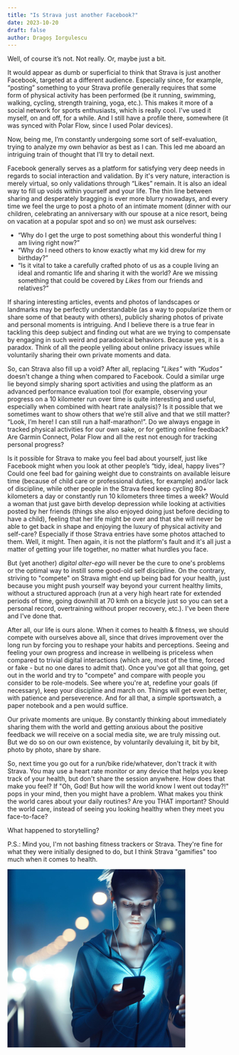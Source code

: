```yaml
---
title: "Is Strava just another Facebook?"
date: 2023-10-20
draft: false
author: Dragoș Iorgulescu
---
```

Well, of course it’s not. Not really. Or, maybe just a bit.

It would appear as dumb or superficial to think that Strava is just another Facebook, targeted at a different audience. Especially since, for example, “posting” something to your Strava profile generally requires that some form of physical activity has been performed (be it running, swimming, walking, cycling, strength training, yoga, etc.). This makes it more of a social network for sports enthusiasts, which is really cool. I've used it myself, on and off, for a while. And I still have a profile there, somewhere (it was synced with Polar Flow, since I used Polar devices).

Now, being me, I’m constantly undergoing some sort of self-evaluation, trying to analyze my own behavior as best as I can. This led me aboard an intriguing train of thought that I’ll try to detail next.

Facebook generally serves as a platform for satisfying very deep needs in regards to social interaction and validation. By it's very nature, interaction is merely virtual, so only validations through “Likes” remain. It is also an ideal way to fill up voids within yourself and your life. The thin line between sharing and desperately bragging is ever more blurry nowadays, and every time we feel the urge to post a photo of an intimate moment (dinner with our children, celebrating an anniversary with our spouse at a nice resort, being on vacation at a popular spot and so on) we must ask ourselves:

+ “Why do I get the urge to post something about this wonderful thing I am living right now?”
+ “Why do I need others to know exactly what my kid drew for my birthday?”
+ “Is it vital to take a carefully crafted photo of us as a couple living an ideal and romantic life and sharing it with the world? Are we missing something that could be covered by *Likes* from our friends and relatives?”

If sharing interesting articles, events and photos of landscapes or landmarks may be perfectly understandable (as a way to popularize them or share some of that beauty with others), publicly sharing photos of private and personal moments is intriguing. And I believe there is a true fear in tackling this deep subject and finding out what are we trying to compensate by engaging in such weird and paradoxical behaviors. Because yes, it is a paradox. Think of all the people yelling about online privacy issues while voluntarily sharing their own private moments and data.

So, can Strava also fill up a void? After all, replacing *"Likes"* with *"Kudos"* doesn't change a thing when compared to Facebook. Could a similar urge lie beyond simply sharing sport activities and using the platform as an advanced performance evaluation tool (for example, observing your progress on a 10 kilometer run over time is quite interesting and useful, especially when combined with heart rate analysis)? Is it possible that we sometimes want to show others that we’re still alive and that we still matter? “Look, I’m here! I can still run a half-marathon!”. Do we always engage in tracked physical activities for our own sake, or for getting online feedback? Are Garmin Connect, Polar Flow and all the rest not enough for tracking personal progress?

Is it possible for Strava to make you feel bad about yourself, just like Facebook might when you look at other people’s “tidy, ideal, happy lives”? Could one feel bad for gaining weight due to constraints on available leisure time (because of child care or professional duties, for example) and/or lack of discipline, while other people in the Strava feed keep cycling 80+ kilometers a day or constantly run 10 kilometers three times a week? Would a woman that just gave birth develop depression while looking at activities posted by her friends (things she also enjoyed doing just before deciding to have a child), feeling that her life might be over and that she will never be able to get back in shape and enjoying the luxury of physical activity and self-care? Especially if those Strava entries have some photos attached to them. Well, it might. Then again, it is not the platform's fault and it's all just a matter of getting your life together, no matter what hurdles you face.

But (yet another) *digital alter-ego* will never be the cure to one's problems or the optimal way to instill some good-old self discipline. On the contrary, striving to "compete" on Strava might end up being bad for your health, just because you might push yourself way beyond your current healthy limits, without a structured approach (run at a very high heart rate for extended periods of time, going downhill at 70 kmh on a bicycle just so you can set a personal record, overtraining without proper recovery, etc.). I've been there and I've done that. 
 
After all, our life is ours alone. When it comes to health & fitness, we should compete with ourselves above all, since that drives improvement over the long run by forcing you to reshape your habits and perceptions. Seeing and feeling your own progress and increase in wellbeing is priceless when compared to trivial digital interactions (which are, most of the time, forced or fake - but no one dares to admit that). Once you've got all that going, get out in the world and try to "compete" and compare with people you consider to be role-models. See where you're at, redefine your goals (if necessary), keep your discipline and march on. Things will get even better, with patience and perseverence. And for all that, a simple sportswatch, a paper notebook and a pen would suffice.  

Our private moments are unique. By constantly thinking about immediately sharing them with the world and getting anxious about the positive feedback we will receive on a social media site, we are truly missing out. But we do so on our own existence, by voluntarily devaluing it, bit by bit, photo by photo, share by share.

So, next time you go out for a run/bike ride/whatever, don't track it with Strava. You may use a heart rate monitor or any device that helps you keep track of your health, but don't share the session anywhere. How does that make you feel? If "Oh, God! But how will the world know I went out today?!" pops in your mind, then you might have a problem. What makes you think the world cares about your daily routines? Are you THAT important? Should the world care, instead of seeing you looking healthy when they meet you face-to-face?

What happened to storytelling?

   P.S.: Mind you, I'm not bashing fitness trackers or Strava. They're fine for what they were initially designed to do, but I think Strava "gamifies" too much when it comes to health.

![femrunner](/images/female-runner-phone.jpeg)